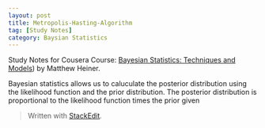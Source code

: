 ```yaml
---
layout: post
title: Metropolis-Hasting-Algorithm
tag: [Study Notes]
category: Baysian Statistics
---
```


Study Notes for Cousera Course: [Bayesian Statistics: Techniques and Models](https://www.coursera.org/learn/mcmc-bayesian-statistics/)) by Matthew Heiner.

Bayesian statistics allows us to caluculate the posterior distribution using the likelihood function and the prior distribution. The posterior distribution is proportional to the likelihood function times the prior given 


> Written with [StackEdit](https://stackedit.io/).
<!--stackedit_data:
eyJoaXN0b3J5IjpbLTE0NTY1MDk2MzFdfQ==
-->